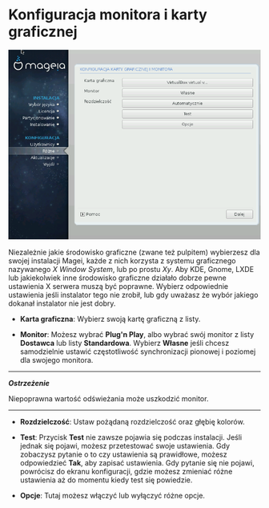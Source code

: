 # Konfiguracja monitora i karty graficznej

![](./images/dx2-configureX_chooser.png)

Niezależnie jakie środowisko graficzne (zwane też pulpitem) wybierzesz dla swojej instalacji Magei, każde z nich korzysta z systemu graficznego nazywanego *X Window System*, lub po prostu *Xy*. Aby KDE, Gnome, LXDE lub jakiekolwiek inne środowisko graficzne działało dobrze pewne ustawienia X serwera muszą być poprawne. Wybierz odpowiednie ustawienia jeśli instalator tego nie zrobił, lub gdy uważasz że wybór jakiego dokanał instalator nie jest dobry.

* **Karta graficzna**: Wybierz swoją kartę graficzną z listy.

* **Monitor**: Możesz wybrać **Plug'n Play**, albo wybrać swój monitor z listy **Dostawca** lub listy **Standardowa**. Wybierz **Własne** jeśli chcesz samodzielnie ustawić częstotliwość synchronizacji pionowej i poziomej dla swojego monitora.

---

***Ostrzeżenie***

Niepoprawna wartość odświeżania może uszkodzić monitor.

---

* **Rozdzielczość**: Ustaw pożądaną rozdzielczość oraz głębię kolorów.

* **Test**: Przycisk **Test** nie zawsze pojawia się podczas instalacji. Jeśli jednak się pojawi, możesz przetestować swoje ustawienia. Gdy zobaczysz pytanie o to czy ustawienia są prawidłowe, możesz odpowiedzieć **Tak**, aby zapisać ustawienia. Gdy pytanie się nie pojawi, powrócisz do ekranu konfiguracji, gdzie możesz zmieniać różne ustawienia aż do momentu kiedy test się powiedzie.

* **Opcje**: Tutaj możesz włączyć lub wyłączyć różne opcje.
